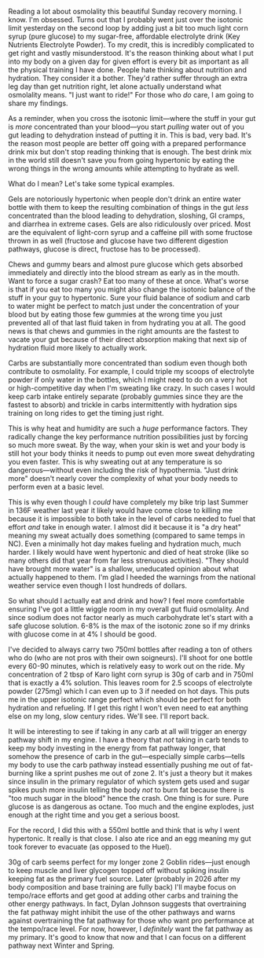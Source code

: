 Reading a lot about osmolality this beautiful Sunday recovery morning. I know. I'm obsessed. Turns out that I probably went just over the isotonic limit yesterday on the second loop by adding just a bit too much light corn syrup (pure glucose) to my sugar-free, affordable electrolyte drink (Key Nutrients Electrolyte Powder). To my credit, this is incredibly complicated to get right and vastly misunderstood. It's the reason thinking about what I put into my body on a given day for given effort is every bit as important as all the physical training I have done. People hate thinking about nutrition and hydration. They consider it a bother. They'd rather suffer through an extra leg day than get nutrition right, let alone actually understand what osmolality means. "I just want to ride!" For those who _do_ care, I am going to share my findings.

As a reminder, when you cross the isotonic limit—where the stuff in your gut is _more_ concentrated than your blood—you start _pulling_ water out of you gut leading to dehydration instead of putting it in. This is bad, very bad. It's the reason most people are better off going with a prepared performance drink mix but don't stop reading thinking that is enough. The best drink mix in the world still doesn't save you from going hypertonic by eating the wrong things in the wrong amounts while attempting to hydrate as well.

What do I mean? Let's take some typical examples.

Gels are notoriously hypertonic when people don't drink an entire water bottle with them to keep the resulting combination of things in the gut _less_ concentrated than the blood leading to dehydration, sloshing, GI cramps, and diarrhea in extreme cases. Gels are also ridiculously over priced. Most are the equivalent of light-corn syrup and a caffeine pill with some fructose thrown in as well (fructose and glucose have two different digestion pathways, glucose is direct, fructose has to be processed).

Chews and gummy bears and almost pure glucose which gets absorbed immediately and directly into the blood stream as early as in the mouth. Want to force a sugar crash? Eat too many of these at once. What's worse is that if you eat too many you might also change the isotonic balance of the stuff in your guy to hypertonic. Sure your fluid balance of sodium and carb to water might be perfect to match just under the concentration of your blood but by eating those few gummies at the wrong time you just prevented all of that last fluid taken in from hydrating you at all. The good news is that chews and gummies in the right amounts are the fastest to vacate your gut because of their direct absorption  making that next sip of hydration fluid more likely to actually work.

Carbs are substantially more concentrated than sodium even though both contribute to osmolality. For example, I could triple my scoops of electrolyte powder if only water in the bottles, which I might need to do on a very hot or high-competitive day when I'm sweating like crazy. In such cases I would keep carb intake entirely separate (probably gummies since they are the fastest to absorb) and trickle in carbs intermittently with hydration sips training on long rides to get the timing just right.

This is why heat and humidity are such a _huge_ performance factors. They radically change the key performance nutrition possibilities just by forcing so much more sweat. By the way, when your skin is wet and your body is still hot your body thinks it needs to pump out even more sweat dehydrating you even faster. This is why sweating out at any temperature is so dangerous—without even including the risk of hypothermia. "Just drink more" doesn't nearly cover the complexity of what your body needs to perform even at a basic level.

This is why even though I _could_ have completely my bike trip last Summer in 136F weather last year it likely would have come close to killing me because it is impossible to both take in the level of carbs needed to fuel that effort _and_ take in enough water. I almost did it because it is "a dry heat" meaning my sweat actually does something (compared to same temps in NC). Even a minimally hot day makes fueling and hydration much, much harder. I likely would have went hypertonic and died of heat stroke (like so many others did that year from far less strenuous activities). "They should have brought more water" is a shallow, uneducated opinion about what actually happened to them. I'm glad I heeded the warnings from the national weather service even though I lost hundreds of dollars.

So what should I actually eat and drink and how? I feel more comfortable ensuring I've got a little wiggle room in my overall gut fluid osmolality.  And since sodium does not factor nearly as much carbohydrate let's start with a safe glucose solution. 6-8% is the max of the isotonic zone so if my drinks with glucose come in at 4% I should be good.

I've decided to always carry two 750ml bottles after reading a ton of others who do (who are not pros with their own soigneurs). I'll shoot for one bottle every 60-90 minutes, which is relatively easy to work out on the ride. My concentration of 2 tbsp of Karo light corn syrup is 30g of carb and in 750ml that is exactly a 4% solution. This leaves room for 2.5 scoops of electrolyte powder (275mg) which I can even up to 3 if needed on hot days. This puts me in the upper isotonic range perfect which should be perfect for both hydration and refueling. If I get this right I won't even need to eat anything else on my long, slow century rides. We'll see. I'll report back.

It will be interesting to see if taking in any carb at all will trigger an energy pathway shift in my engine. I have a theory that _not_ taking in carb tends to keep my body investing in the energy from fat pathway longer, that somehow the presence of carb in the gut—especially simple carbs—tells my body to use the carb pathway instead essentially pushing me out of fat-burning like a sprint pushes me out of zone 2. It's just a theory but it makes since insulin in the primary regulator of which system gets used and sugar spikes push more insulin telling the body _not_ to burn fat because there is "too much sugar in the blood" hence the crash. One thing is for sure. Pure glucose is as dangerous as octane. Too much and the engine explodes, just enough at the right time and you get a serious boost.

For the record, I did this with a 550ml bottle and think that is why I went hypertonic. It really is that close. I also ate rice and an egg meaning my gut took forever to evacuate (as opposed to the Huel).

30g of carb seems perfect for my longer zone 2 Goblin rides—just enough to keep muscle and liver glycogen topped off without spiking insulin keeping fat as the primary fuel source. Later (probably in 2026 after my body composition and base training are fully back) I'll maybe focus on tempo/race efforts and get good at adding other carbs and training the other energy pathways. In fact, Dylan Johnson suggests that overtraining the fat pathway might inhibit the use of the other pathways and warns against overtraining the fat pathway for those who want pro performance at the tempo/race level. For now, however, I _definitely_ want the fat pathway as my primary. It's good to know that now and that I can focus on a different pathway next Winter and Spring.



